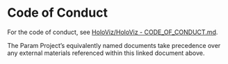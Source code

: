 # Code of Conduct

For the code of conduct, see [HoloViz/HoloViz - CODE_OF_CONDUCT.md](https://github.com/holoviz/holoviz/blob/8257fe24af9d18598cee9f55055b78301307bd65/CODE_OF_CONDUCT.md).

The Param Project’s equivalently named documents take precedence over any external materials referenced within this linked document above.